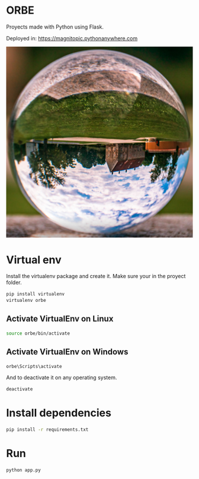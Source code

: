 # ORBE
Proyects made with Python using Flask.

Deployed in:
https://magnitopic.pythonanywhere.com

![Orbe](./static/imgs/crystalball.jpeg)

# Virtual env
Install the virtualenv package and create it. Make sure your in the proyect folder.
```bash
pip install virtualenv
virtualenv orbe
```
## Activate VirtualEnv on Linux
```bash
source orbe/bin/activate
```
## Activate VirtualEnv on Windows
```powershell
orbe\Scripts\activate
```
And to deactivate it on any operating system.
```bash
deactivate
```
# Install dependencies
```bash
pip install -r requirements.txt
```
# Run
```bash
python app.py
```

